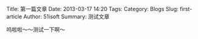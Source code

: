 Title: 第一篇文章
Date: 2013-03-17 14:20
Tags:
Category: Blogs
Slug: first-article
Author: 51isoft
Summary: 测试文章

呜啦啦～～测试一下啊～
